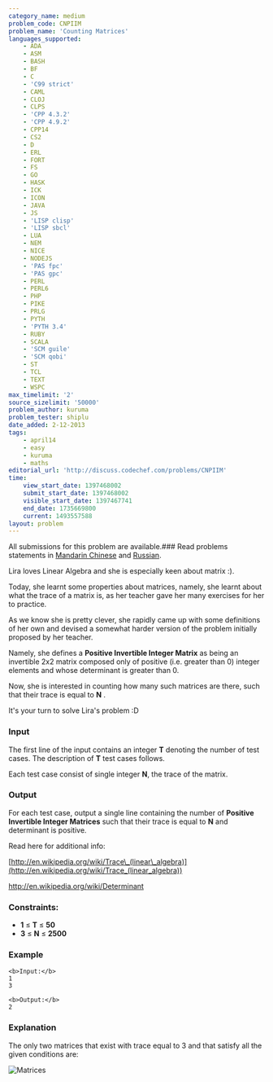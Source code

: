 ```yaml
---
category_name: medium
problem_code: CNPIIM
problem_name: 'Counting Matrices'
languages_supported:
    - ADA
    - ASM
    - BASH
    - BF
    - C
    - 'C99 strict'
    - CAML
    - CLOJ
    - CLPS
    - 'CPP 4.3.2'
    - 'CPP 4.9.2'
    - CPP14
    - CS2
    - D
    - ERL
    - FORT
    - FS
    - GO
    - HASK
    - ICK
    - ICON
    - JAVA
    - JS
    - 'LISP clisp'
    - 'LISP sbcl'
    - LUA
    - NEM
    - NICE
    - NODEJS
    - 'PAS fpc'
    - 'PAS gpc'
    - PERL
    - PERL6
    - PHP
    - PIKE
    - PRLG
    - PYTH
    - 'PYTH 3.4'
    - RUBY
    - SCALA
    - 'SCM guile'
    - 'SCM qobi'
    - ST
    - TCL
    - TEXT
    - WSPC
max_timelimit: '2'
source_sizelimit: '50000'
problem_author: kuruma
problem_tester: shiplu
date_added: 2-12-2013
tags:
    - april14
    - easy
    - kuruma
    - maths
editorial_url: 'http://discuss.codechef.com/problems/CNPIIM'
time:
    view_start_date: 1397468002
    submit_start_date: 1397468002
    visible_start_date: 1397467741
    end_date: 1735669800
    current: 1493557588
layout: problem
---
```

All submissions for this problem are available.###  Read problems statements in [Mandarin Chinese](http://www.codechef.com/download/translated/APRIL14/mandarin/CNPIIM.pdf) and [Russian](http://www.codechef.com/download/translated/APRIL14/russian/CNPIIM.pdf).

Lira loves Linear Algebra and she is especially keen about matrix :).

Today, she learnt some properties about matrices, namely, she learnt about what the trace of a matrix is, as her teacher gave her many exercises for her to practice.

As we know she is pretty clever, she rapidly came up with some definitions of her own and devised a somewhat harder version of the problem initially proposed by her teacher.

Namely, she defines a **Positive Invertible Integer Matrix** as being an invertible 2x2 matrix composed only of positive (i.e. greater than 0) integer elements and whose determinant is greater than 0.

Now, she is interested in counting how many such matrices are there, such that their trace is equal to **N** .

It's your turn to solve Lira's problem :D

### Input

The first line of the input contains an integer **T** denoting the number of test cases. The description of **T** test cases follows. 

Each test case consist of single integer **N**, the trace of the matrix.

### Output

For each test case, output a single line containing the number of **Positive Invertible Integer Matrices** such that their trace is equal to **N** and determinant is positive.

Read here for additional info:

[http://en.wikipedia.org/wiki/Trace\_(linear\_algebra)](http://en.wikipedia.org/wiki/Trace_(linear_algebra))

<http://en.wikipedia.org/wiki/Determinant>

### Constraints:

- **1** ≤ **T** ≤ **50**
- **3** ≤ **N** ≤ **2500**

### Example

```
<b>Input:</b>
1
3

<b>Output:</b>
2	

```
### Explanation

The only two matrices that exist with trace equal to 3 and that satisfy all the given conditions are:

![Matrices](/download/extimages/0a3c6a4adf4feefa0ff7eb3765ac8959.gif)